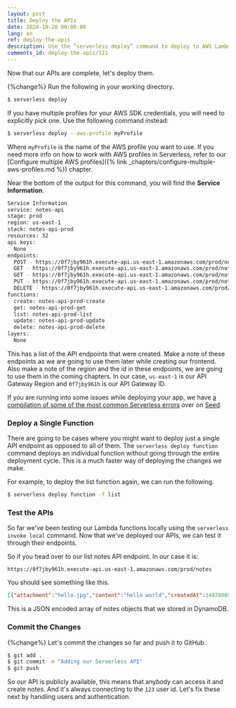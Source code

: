 ```yaml
---
layout: post
title: Deploy the APIs
date: 2020-10-20 00:00:00
lang: en
ref: deploy-the-apis
description: Use the “serverless deploy” command to deploy to AWS Lambda and API Gateway using the Serverless Framework. Running this command will display the list of deployed API endpoints and the AWS region it was deployed to. And we can run the "serverless deploy function" command when we want to update an individual Lambda function.
comments_id: deploy-the-apis/121
---
```


Now that our APIs are complete, let's deploy them.

{%change%} Run the following in your working directory.

``` bash
$ serverless deploy
```

If you have multiple profiles for your AWS SDK credentials, you will need to explicitly pick one. Use the following command instead:

``` bash
$ serverless deploy --aws-profile myProfile
```

Where `myProfile` is the name of the AWS profile you want to use. If you need more info on how to work with AWS profiles in Serverless, refer to our [Configure multiple AWS profiles]({% link _chapters/configure-multiple-aws-profiles.md %}) chapter.

Near the bottom of the output for this command, you will find the **Service Information**.

``` bash
Service Information
service: notes-api
stage: prod
region: us-east-1
stack: notes-api-prod
resources: 32
api keys:
  None
endpoints:
  POST - https://0f7jby961h.execute-api.us-east-1.amazonaws.com/prod/notes
  GET - https://0f7jby961h.execute-api.us-east-1.amazonaws.com/prod/notes/{id}
  GET - https://0f7jby961h.execute-api.us-east-1.amazonaws.com/prod/notes
  PUT - https://0f7jby961h.execute-api.us-east-1.amazonaws.com/prod/notes/{id}
  DELETE - https://0f7jby961h.execute-api.us-east-1.amazonaws.com/prod/notes/{id}
functions:
  create: notes-api-prod-create
  get: notes-api-prod-get
  list: notes-api-prod-list
  update: notes-api-prod-update
  delete: notes-api-prod-delete
layers:
  None
```

This has a list of the API endpoints that were created. Make a note of these endpoints as we are going to use them later while creating our frontend. Also make a note of the region and the id in these endpoints, we are going to use them in the coming chapters. In our case, `us-east-1` is our API Gateway Region and `0f7jby961h` is our API Gateway ID.

If you are running into some issues while deploying your app, we have [a compilation of some of the most common Serverless errors](https://seed.run/docs/serverless-errors/) over on [Seed](https://seed.run).

### Deploy a Single Function

There are going to be cases where you might want to deploy just a single API endpoint as opposed to all of them. The `serverless deploy function` command deploys an individual function without going through the entire deployment cycle. This is a much faster way of deploying the changes we make.

For example, to deploy the list function again, we can run the following.

``` bash
$ serverless deploy function -f list
```

### Test the APIs

So far we've been testing our Lambda functions locally using the `serverless invoke local` command. Now that we've deployed our APIs, we can test it through their endpoints.

So if you head over to our list notes API endpoint. In our case it is:

``` text
https://0f7jby961h.execute-api.us-east-1.amazonaws.com/prod/notes
```

You should see something like this.

``` json
[{"attachment":"hello.jpg","content":"hello world","createdAt":1487800950620,"noteId":"578eb840-f70f-11e6-9d1a-1359b3b22944","userId":"123"}]
```

This is a JSON encoded array of notes objects that we stored in DynamoDB.

### Commit the Changes

{%change%} Let's commit the changes so far and push it to GitHub.

``` bash
$ git add .
$ git commit -m "Adding our Serverless API"
$ git push
```

So our API is publicly available, this means that anybody can access it and create notes. And it's always connecting to the `123` user id. Let's fix these next by handling users and authentication.
